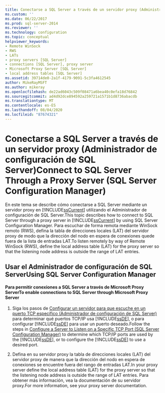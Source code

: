 ```yaml
---
title: Conectarse a SQL Server a través de un servidor proxy (Administrador de configuración de SQL Server) | Microsoft Docs
ms.custom: ''
ms.date: 06/22/2017
ms.prod: sql-server-2014
ms.reviewer: ''
ms.technology: configuration
ms.topic: conceptual
helpviewer_keywords:
- Remote WinSock
- RWS
- LATs
- proxy servers [SQL Server]
- connections [SQL Server], proxy server
- Microsoft Proxy Server [SQL Server]
- local address tables [SQL Server]
ms.assetid: 39714de0-2a1f-4179-9091-5c3fa4612545
author: MikeRayMSFT
ms.author: mikeray
ms.openlocfilehash: de22ad6043c509f08471a6bea40c0efa18d76842
ms.sourcegitcommit: ad4d92dce894592a259721a1571b1d8736abacdb
ms.translationtype: MT
ms.contentlocale: es-ES
ms.lasthandoff: 08/04/2020
ms.locfileid: "87674321"
---
```

# <a name="connect-to-sql-server-through-a-proxy-server-sql-server-configuration-manager"></a><span data-ttu-id="34161-102">Conectarse a SQL Server a través de un servidor proxy (Administrador de configuración de SQL Server)</span><span class="sxs-lookup"><span data-stu-id="34161-102">Connect to SQL Server Through a Proxy Server (SQL Server Configuration Manager)</span></span>
  <span data-ttu-id="34161-103">En este tema se describe cómo conectarse a SQL Server mediante un servidor proxy en [!INCLUDE[ssCurrent](../../includes/sscurrent-md.md)] utilizando el Administrador de configuración de SQL Server.</span><span class="sxs-lookup"><span data-stu-id="34161-103">This topic describes how to connect to SQL Server through a proxy server in [!INCLUDE[ssCurrent](../../includes/sscurrent-md.md)] by using SQL Server Configuration Manager.</span></span> <span data-ttu-id="34161-104">Para escuchar de forma remota mediante WinSock remoto (RWS), defina la tabla de direcciones locales (LAT) del servidor proxy de modo que la dirección del nodo en espera de conexiones quede fuera de la lista de entradas LAT.</span><span class="sxs-lookup"><span data-stu-id="34161-104">To listen remotely by way of Remote WinSock (RWS), define the local address table (LAT) for the proxy server so that the listening node address is outside the range of LAT entries.</span></span>  
  
##  <a name="using-sql-server-configuration-manager"></a><a name="SSMSProcedure"></a> <span data-ttu-id="34161-105">Usar el Administrador de configuración de SQL Server</span><span class="sxs-lookup"><span data-stu-id="34161-105">Using SQL Server Configuration Manager</span></span>  
  
#### <a name="to-enable-connections-to-sql-server-through-microsoft-proxy-server"></a><span data-ttu-id="34161-106">Para permitir conexiones a SQL Server a través de Microsoft Proxy Server</span><span class="sxs-lookup"><span data-stu-id="34161-106">To enable connections to SQL Server through Microsoft Proxy Server</span></span>  
  
1.  <span data-ttu-id="34161-107">Siga los pasos de [Configurar un servidor para que escuche en un puerto TCP específico &#40;Administrador de configuración de SQL Server&#41;](configure-a-server-to-listen-on-a-specific-tcp-port.md) para determinar qué puertos TCP/IP usa [!INCLUDE[ssDE](../../includes/ssde-md.md)], o para configurar [!INCLUDE[ssDE](../../includes/ssde-md.md)] para usar un puerto deseado.</span><span class="sxs-lookup"><span data-stu-id="34161-107">Follow the steps in [Configure a Server to Listen on a Specific TCP Port &#40;SQL Server Configuration Manager&#41;](configure-a-server-to-listen-on-a-specific-tcp-port.md) to determine which TCP/IP ports are used by the [!INCLUDE[ssDE](../../includes/ssde-md.md)], or to configure the [!INCLUDE[ssDE](../../includes/ssde-md.md)] to use a desired port.</span></span>  
  
2.  <span data-ttu-id="34161-108">Defina en su servidor proxy la tabla de direcciones locales (LAT) del servidor proxy de manera que la dirección del nodo en espera de conexiones se encuentre fuera del rango de entradas LAT.</span><span class="sxs-lookup"><span data-stu-id="34161-108">In your proxy server define the local address table (LAT) for the proxy server so that the listening node address is outside the range of LAT entries.</span></span> <span data-ttu-id="34161-109">Para obtener más información, vea la documentación de su servidor proxy.</span><span class="sxs-lookup"><span data-stu-id="34161-109">For more information, see your proxy server documentation.</span></span>  
  
  

